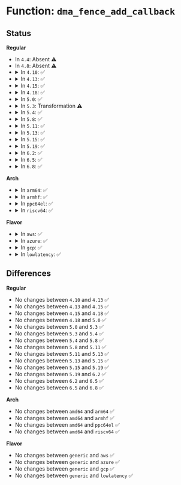 # Function: <code>dma_fence_add_callback</code>

## Status
<b>Regular</b>
<ul>
<li>
In <code>4.4</code>: Absent ⚠️
</li>
<li>
In <code>4.8</code>: Absent ⚠️
</li>
<li>
<details>
<summary>In <code>4.10</code>: ✅</summary>

```c
int dma_fence_add_callback(struct dma_fence *fence, struct dma_fence_cb *cb, dma_fence_func_t func);
```

**Collision:** Unique Global

**Inline:** No

**Transformation:** False

**Instances:**

```
In drivers/dma-buf/dma-fence.c (ffffffff81629b30)
Location: drivers/dma-buf/dma-fence.c:242
Inline: False
Direct callers:
  - drivers/dma-buf/dma-buf.c:dma_buf_poll
  - drivers/dma-buf/dma-buf.c:dma_buf_poll
  - drivers/dma-buf/dma-fence-array.c:dma_fence_array_enable_signaling
  - drivers/dma-buf/dma-fence-array.c:dma_fence_array_enable_signaling
  - drivers/dma-buf/sync_file.c:sync_file_poll
```
**Symbols:**

```
ffffffff81629b30-ffffffff81629c67: dma_fence_add_callback (STB_GLOBAL)
```
</details>
</li>
<li>
<details>
<summary>In <code>4.13</code>: ✅</summary>

```c
int dma_fence_add_callback(struct dma_fence *fence, struct dma_fence_cb *cb, dma_fence_func_t func);
```

**Collision:** Unique Global

**Inline:** No

**Transformation:** False

**Instances:**

```
In drivers/dma-buf/dma-fence.c (ffffffff8163f4d0)
Location: drivers/dma-buf/dma-fence.c:241
Inline: False
Direct callers:
  - drivers/dma-buf/dma-buf.c:dma_buf_poll
  - drivers/dma-buf/dma-buf.c:dma_buf_poll
  - drivers/dma-buf/dma-fence.c:dma_fence_wait_any_timeout
  - drivers/dma-buf/dma-fence-array.c:dma_fence_array_enable_signaling
  - drivers/dma-buf/dma-fence-array.c:dma_fence_array_enable_signaling
  - drivers/dma-buf/sync_file.c:sync_file_poll
```
**Symbols:**

```
ffffffff8163f4d0-ffffffff8163f5f3: dma_fence_add_callback (STB_GLOBAL)
```
</details>
</li>
<li>
<details>
<summary>In <code>4.15</code>: ✅</summary>

```c
int dma_fence_add_callback(struct dma_fence *fence, struct dma_fence_cb *cb, dma_fence_func_t func);
```

**Collision:** Unique Global

**Inline:** No

**Transformation:** False

**Instances:**

```
In drivers/dma-buf/dma-fence.c (ffffffff816a8050)
Location: drivers/dma-buf/dma-fence.c:240
Inline: False
Direct callers:
  - drivers/dma-buf/dma-buf.c:dma_buf_poll
  - drivers/dma-buf/dma-buf.c:dma_buf_poll
  - drivers/dma-buf/dma-fence.c:dma_fence_wait_any_timeout
  - drivers/dma-buf/dma-fence-array.c:dma_fence_array_enable_signaling
  - drivers/dma-buf/dma-fence-array.c:dma_fence_array_enable_signaling
  - drivers/dma-buf/sync_file.c:sync_file_poll
```
**Symbols:**

```
ffffffff816a8050-ffffffff816a817c: dma_fence_add_callback (STB_GLOBAL)
```
</details>
</li>
<li>
<details>
<summary>In <code>4.18</code>: ✅</summary>

```c
int dma_fence_add_callback(struct dma_fence *fence, struct dma_fence_cb *cb, dma_fence_func_t func);
```

**Collision:** Unique Global

**Inline:** No

**Transformation:** False

**Instances:**

```
In drivers/dma-buf/dma-fence.c (ffffffff816e4330)
Location: drivers/dma-buf/dma-fence.c:241
Inline: False
Direct callers:
  - drivers/dma-buf/dma-buf.c:dma_buf_poll
  - drivers/dma-buf/dma-buf.c:dma_buf_poll
  - drivers/dma-buf/dma-fence.c:dma_fence_wait_any_timeout
  - drivers/dma-buf/dma-fence-array.c:dma_fence_array_enable_signaling
  - drivers/dma-buf/dma-fence-array.c:dma_fence_array_enable_signaling
  - drivers/dma-buf/sync_file.c:sync_file_poll
```
**Symbols:**

```
ffffffff816e4330-ffffffff816e4451: dma_fence_add_callback (STB_GLOBAL)
```
</details>
</li>
<li>
<details>
<summary>In <code>5.0</code>: ✅</summary>

```c
int dma_fence_add_callback(struct dma_fence *fence, struct dma_fence_cb *cb, dma_fence_func_t func);
```

**Collision:** Unique Global

**Inline:** No

**Transformation:** False

**Instances:**

```
In drivers/dma-buf/dma-fence.c (ffffffff81707770)
Location: drivers/dma-buf/dma-fence.c:334
Inline: False
Direct callers:
  - drivers/dma-buf/dma-buf.c:dma_buf_poll
  - drivers/dma-buf/dma-buf.c:dma_buf_poll
  - drivers/dma-buf/dma-fence.c:dma_fence_wait_any_timeout
  - drivers/dma-buf/dma-fence-array.c:dma_fence_array_enable_signaling
  - drivers/dma-buf/dma-fence-array.c:dma_fence_array_enable_signaling
  - drivers/dma-buf/sync_file.c:sync_file_poll
```
**Symbols:**

```
ffffffff81707770-ffffffff817078a1: dma_fence_add_callback (STB_GLOBAL)
```
</details>
</li>
<li>
<details>
<summary>In <code>5.3</code>: Transformation ⚠️</summary>

```c
int dma_fence_add_callback(struct dma_fence *fence, struct dma_fence_cb *cb, dma_fence_func_t func);
```

**Collision:** Unique Global

**Inline:** No

**Transformation:** True

**Instances:**

```
In drivers/dma-buf/dma-fence.c (0)
Location: drivers/dma-buf/dma-fence.c:344
Inline: False
Direct callers:
  - drivers/dma-buf/dma-buf.c:dma_buf_poll
  - drivers/dma-buf/dma-buf.c:dma_buf_poll
  - drivers/dma-buf/dma-fence.c:dma_fence_wait_any_timeout
  - drivers/dma-buf/dma-fence-array.c:dma_fence_array_enable_signaling
  - drivers/dma-buf/dma-fence-array.c:dma_fence_array_enable_signaling
  - drivers/dma-buf/dma-fence-chain.c:dma_fence_chain_enable_signaling
  - drivers/dma-buf/dma-fence-chain.c:dma_fence_chain_enable_signaling
  - drivers/dma-buf/sync_file.c:sync_file_poll
```
**Symbols:**

```
ffffffff81742fb3-ffffffff81742fcc: dma_fence_add_callback.cold (STB_LOCAL)
ffffffff817429c0-ffffffff81742ae9: dma_fence_add_callback (STB_GLOBAL)
```
</details>
</li>
<li>
<details>
<summary>In <code>5.4</code>: ✅</summary>

```c
int dma_fence_add_callback(struct dma_fence *fence, struct dma_fence_cb *cb, dma_fence_func_t func);
```

**Collision:** Unique Global

**Inline:** No

**Transformation:** False

**Instances:**

```
In drivers/dma-buf/dma-fence.c (ffffffff81766980)
Location: drivers/dma-buf/dma-fence.c:329
Inline: False
Direct callers:
  - drivers/dma-buf/dma-buf.c:dma_buf_poll
  - drivers/dma-buf/dma-buf.c:dma_buf_poll
  - drivers/dma-buf/dma-fence.c:dma_fence_wait_any_timeout
  - drivers/dma-buf/dma-fence-array.c:dma_fence_array_enable_signaling
  - drivers/dma-buf/dma-fence-chain.c:dma_fence_chain_enable_signaling
  - drivers/dma-buf/dma-fence-chain.c:dma_fence_chain_enable_signaling
  - drivers/dma-buf/sync_file.c:sync_file_poll
```
**Symbols:**

```
ffffffff81766980-ffffffff81766abe: dma_fence_add_callback (STB_GLOBAL)
```
</details>
</li>
<li>
<details>
<summary>In <code>5.8</code>: ✅</summary>

```c
int dma_fence_add_callback(struct dma_fence *fence, struct dma_fence_cb *cb, dma_fence_func_t func);
```

**Collision:** Unique Global

**Inline:** No

**Transformation:** False

**Instances:**

```
In drivers/dma-buf/dma-fence.c (ffffffff81826ab0)
Location: drivers/dma-buf/dma-fence.c:346
Inline: False
Direct callers:
  - drivers/dma-buf/dma-buf.c:dma_buf_poll
  - drivers/dma-buf/dma-buf.c:dma_buf_poll
  - drivers/dma-buf/dma-fence.c:dma_fence_wait_any_timeout
  - drivers/dma-buf/dma-fence-array.c:dma_fence_array_enable_signaling
  - drivers/dma-buf/dma-fence-chain.c:dma_fence_chain_enable_signaling
  - drivers/dma-buf/dma-fence-chain.c:dma_fence_chain_enable_signaling
  - drivers/dma-buf/sync_file.c:sync_file_poll
```
**Symbols:**

```
ffffffff81826ab0-ffffffff81826b5d: dma_fence_add_callback (STB_GLOBAL)
```
</details>
</li>
<li>
<details>
<summary>In <code>5.11</code>: ✅</summary>

```c
int dma_fence_add_callback(struct dma_fence *fence, struct dma_fence_cb *cb, dma_fence_func_t func);
```

**Collision:** Unique Global

**Inline:** No

**Transformation:** False

**Instances:**

```
In drivers/dma-buf/dma-fence.c (ffffffff818375b0)
Location: drivers/dma-buf/dma-fence.c:556
Inline: False
Direct callers:
  - drivers/dma-buf/dma-buf.c:dma_buf_poll
  - drivers/dma-buf/dma-buf.c:dma_buf_poll
  - drivers/dma-buf/dma-fence.c:dma_fence_wait_any_timeout
  - drivers/dma-buf/dma-fence-array.c:dma_fence_array_enable_signaling
  - drivers/dma-buf/dma-fence-chain.c:dma_fence_chain_enable_signaling
  - drivers/dma-buf/dma-fence-chain.c:dma_fence_chain_enable_signaling
  - drivers/dma-buf/sync_file.c:sync_file_poll
```
**Symbols:**

```
ffffffff818375b0-ffffffff8183765d: dma_fence_add_callback (STB_GLOBAL)
```
</details>
</li>
<li>
<details>
<summary>In <code>5.13</code>: ✅</summary>

```c
int dma_fence_add_callback(struct dma_fence *fence, struct dma_fence_cb *cb, dma_fence_func_t func);
```

**Collision:** Unique Global

**Inline:** No

**Transformation:** False

**Instances:**

```
In drivers/dma-buf/dma-fence.c (ffffffff8181ab70)
Location: drivers/dma-buf/dma-fence.c:637
Inline: False
Direct callers:
  - drivers/dma-buf/dma-buf.c:dma_buf_poll
  - drivers/dma-buf/dma-buf.c:dma_buf_poll
  - drivers/dma-buf/dma-fence.c:dma_fence_wait_any_timeout
  - drivers/dma-buf/dma-fence-array.c:dma_fence_array_enable_signaling
  - drivers/dma-buf/dma-fence-chain.c:dma_fence_chain_enable_signaling
  - drivers/dma-buf/dma-fence-chain.c:dma_fence_chain_enable_signaling
  - drivers/dma-buf/sync_file.c:sync_file_poll
```
**Symbols:**

```
ffffffff8181ab70-ffffffff8181ac1d: dma_fence_add_callback (STB_GLOBAL)
```
</details>
</li>
<li>
<details>
<summary>In <code>5.15</code>: ✅</summary>

```c
int dma_fence_add_callback(struct dma_fence *fence, struct dma_fence_cb *cb, dma_fence_func_t func);
```

**Collision:** Unique Global

**Inline:** No

**Transformation:** False

**Instances:**

```
In drivers/dma-buf/dma-fence.c (ffffffff818a5000)
Location: drivers/dma-buf/dma-fence.c:637
Inline: False
Direct callers:
  - drivers/dma-buf/dma-buf.c:dma_buf_poll
  - drivers/dma-buf/dma-buf.c:dma_buf_poll
  - drivers/dma-buf/dma-buf.c:dma_buf_poll_excl
  - drivers/dma-buf/dma-fence.c:dma_fence_wait_any_timeout
  - drivers/dma-buf/dma-fence-array.c:dma_fence_array_enable_signaling
  - drivers/dma-buf/dma-fence-chain.c:dma_fence_chain_enable_signaling
  - drivers/dma-buf/dma-fence-chain.c:dma_fence_chain_enable_signaling
  - drivers/dma-buf/sync_file.c:sync_file_poll
```
**Symbols:**

```
ffffffff818a5000-ffffffff818a50ad: dma_fence_add_callback (STB_GLOBAL)
```
</details>
</li>
<li>
<details>
<summary>In <code>5.19</code>: ✅</summary>

```c
int dma_fence_add_callback(struct dma_fence *fence, struct dma_fence_cb *cb, dma_fence_func_t func);
```

**Collision:** Unique Global

**Inline:** No

**Transformation:** False

**Instances:**

```
In drivers/dma-buf/dma-fence.c (ffffffff819eeb90)
Location: drivers/dma-buf/dma-fence.c:635
Inline: False
Direct callers:
  - drivers/dma-buf/dma-buf.c:dma_buf_poll_add_cb
  - drivers/dma-buf/dma-fence.c:dma_fence_wait_any_timeout
  - drivers/dma-buf/dma-fence-array.c:dma_fence_array_enable_signaling
  - drivers/dma-buf/dma-fence-chain.c:dma_fence_chain_enable_signaling
  - drivers/dma-buf/dma-fence-chain.c:dma_fence_chain_enable_signaling
  - drivers/dma-buf/dma-fence-chain.c:dma_fence_chain_enable_signaling
  - drivers/dma-buf/sync_file.c:sync_file_poll
```
**Symbols:**

```
ffffffff819eeb90-ffffffff819eec59: dma_fence_add_callback (STB_GLOBAL)
```
</details>
</li>
<li>
<details>
<summary>In <code>6.2</code>: ✅</summary>

```c
int dma_fence_add_callback(struct dma_fence *fence, struct dma_fence_cb *cb, dma_fence_func_t func);
```

**Collision:** Unique Global

**Inline:** No

**Transformation:** False

**Instances:**

```
In drivers/dma-buf/dma-fence.c (ffffffff81b6c2b0)
Location: drivers/dma-buf/dma-fence.c:642
Inline: False
Direct callers:
  - drivers/dma-buf/dma-buf.c:dma_buf_poll_add_cb
  - drivers/dma-buf/dma-fence.c:dma_fence_wait_any_timeout
  - drivers/dma-buf/dma-fence-array.c:dma_fence_array_enable_signaling
  - drivers/dma-buf/dma-fence-chain.c:dma_fence_chain_enable_signaling
  - drivers/dma-buf/dma-fence-chain.c:dma_fence_chain_enable_signaling
  - drivers/dma-buf/dma-fence-chain.c:dma_fence_chain_enable_signaling
  - drivers/dma-buf/sync_file.c:sync_file_poll
```
**Symbols:**

```
ffffffff81b6c2b0-ffffffff81b6c379: dma_fence_add_callback (STB_GLOBAL)
```
</details>
</li>
<li>
<details>
<summary>In <code>6.5</code>: ✅</summary>

```c
int dma_fence_add_callback(struct dma_fence *fence, struct dma_fence_cb *cb, dma_fence_func_t func);
```

**Collision:** Unique Global

**Inline:** No

**Transformation:** False

**Instances:**

```
In drivers/dma-buf/dma-fence.c (ffffffff81bbfa90)
Location: drivers/dma-buf/dma-fence.c:643
Inline: False
Direct callers:
  - drivers/dma-buf/dma-buf.c:dma_buf_poll_add_cb
  - drivers/dma-buf/dma-fence.c:dma_fence_wait_any_timeout
  - drivers/dma-buf/dma-fence-array.c:dma_fence_array_enable_signaling
  - drivers/dma-buf/dma-fence-chain.c:dma_fence_chain_enable_signaling
  - drivers/dma-buf/dma-fence-chain.c:dma_fence_chain_enable_signaling
  - drivers/dma-buf/dma-fence-chain.c:dma_fence_chain_enable_signaling
  - drivers/dma-buf/sync_file.c:sync_file_poll
```
**Symbols:**

```
ffffffff81bbfa90-ffffffff81bbfb5b: dma_fence_add_callback (STB_GLOBAL)
```
</details>
</li>
<li>
<details>
<summary>In <code>6.8</code>: ✅</summary>

```c
int dma_fence_add_callback(struct dma_fence *fence, struct dma_fence_cb *cb, dma_fence_func_t func);
```

**Collision:** Unique Global

**Inline:** No

**Transformation:** False

**Instances:**

```
In drivers/dma-buf/dma-fence.c (ffffffff81c14210)
Location: drivers/dma-buf/dma-fence.c:643
Inline: False
Direct callers:
  - drivers/dma-buf/dma-buf.c:dma_buf_poll_add_cb
  - drivers/dma-buf/dma-fence.c:dma_fence_wait_any_timeout
  - drivers/dma-buf/dma-fence-array.c:dma_fence_array_enable_signaling
  - drivers/dma-buf/dma-fence-chain.c:dma_fence_chain_enable_signaling
  - drivers/dma-buf/dma-fence-chain.c:dma_fence_chain_enable_signaling
  - drivers/dma-buf/dma-fence-chain.c:dma_fence_chain_enable_signaling
  - drivers/dma-buf/sync_file.c:sync_file_poll
```
**Symbols:**

```
ffffffff81c14210-ffffffff81c142db: dma_fence_add_callback (STB_GLOBAL)
```
</details>
</li>
</ul>
<b>Arch</b>
<ul>
<li>
<details>
<summary>In <code>arm64</code>: ✅</summary>

```c
int dma_fence_add_callback(struct dma_fence *fence, struct dma_fence_cb *cb, dma_fence_func_t func);
```

**Collision:** Unique Global

**Inline:** No

**Transformation:** False

**Instances:**

```
In drivers/dma-buf/dma-fence.c (ffff800010967028)
Location: drivers/dma-buf/dma-fence.c:329
Inline: False
Direct callers:
  - drivers/dma-buf/dma-buf.c:dma_buf_poll
  - drivers/dma-buf/dma-buf.c:dma_buf_poll
  - drivers/dma-buf/dma-fence.c:dma_fence_wait_any_timeout
  - drivers/dma-buf/dma-fence-array.c:dma_fence_array_enable_signaling
  - drivers/dma-buf/dma-fence-chain.c:dma_fence_chain_enable_signaling
  - drivers/dma-buf/dma-fence-chain.c:dma_fence_chain_enable_signaling
  - drivers/dma-buf/sync_file.c:sync_file_poll
```
**Symbols:**

```
ffff800010967028-ffff800010967248: dma_fence_add_callback (STB_GLOBAL)
```
</details>
</li>
<li>
<details>
<summary>In <code>armhf</code>: ✅</summary>

```c
int dma_fence_add_callback(struct dma_fence *fence, struct dma_fence_cb *cb, dma_fence_func_t func);
```

**Collision:** Unique Global

**Inline:** No

**Transformation:** False

**Instances:**

```
In drivers/dma-buf/dma-fence.c (c0a3d9ec)
Location: drivers/dma-buf/dma-fence.c:329
Inline: False
Direct callers:
  - drivers/dma-buf/dma-buf.c:dma_buf_poll
  - drivers/dma-buf/dma-buf.c:dma_buf_poll
  - drivers/dma-buf/dma-fence.c:dma_fence_wait_any_timeout
  - drivers/dma-buf/dma-fence-array.c:dma_fence_array_enable_signaling
  - drivers/dma-buf/dma-fence-chain.c:dma_fence_chain_enable_signaling
  - drivers/dma-buf/dma-fence-chain.c:dma_fence_chain_enable_signaling
  - drivers/dma-buf/sync_file.c:sync_file_poll
```
**Symbols:**

```
c0a3d9ec-c0a3db78: dma_fence_add_callback (STB_GLOBAL)
```
</details>
</li>
<li>
<details>
<summary>In <code>ppc64el</code>: ✅</summary>

```c
int dma_fence_add_callback(struct dma_fence *fence, struct dma_fence_cb *cb, dma_fence_func_t func);
```

**Collision:** Unique Global

**Inline:** No

**Transformation:** False

**Instances:**

```
In drivers/dma-buf/dma-fence.c (c000000000a1ebb0)
Location: drivers/dma-buf/dma-fence.c:329
Inline: False
Direct callers:
  - drivers/dma-buf/dma-buf.c:dma_buf_poll
  - drivers/dma-buf/dma-buf.c:dma_buf_poll
  - drivers/dma-buf/dma-fence.c:dma_fence_wait_any_timeout
  - drivers/dma-buf/dma-fence-array.c:dma_fence_array_enable_signaling
  - drivers/dma-buf/dma-fence-chain.c:dma_fence_chain_enable_signaling
  - drivers/dma-buf/dma-fence-chain.c:dma_fence_chain_enable_signaling
  - drivers/dma-buf/dma-fence-chain.c:dma_fence_chain_enable_signaling
  - drivers/dma-buf/sync_file.c:sync_file_poll
```
**Symbols:**

```
c000000000a1ebb0-c000000000a1edc0: dma_fence_add_callback (STB_GLOBAL)
```
</details>
</li>
<li>
<details>
<summary>In <code>riscv64</code>: ✅</summary>

```c
int dma_fence_add_callback(struct dma_fence *fence, struct dma_fence_cb *cb, dma_fence_func_t func);
```

**Collision:** Unique Global

**Inline:** No

**Transformation:** False

**Instances:**

```
In drivers/dma-buf/dma-fence.c (ffffffe0005d3956)
Location: drivers/dma-buf/dma-fence.c:329
Inline: False
Direct callers:
  - drivers/dma-buf/dma-buf.c:dma_buf_poll
  - drivers/dma-buf/dma-buf.c:dma_buf_poll
  - drivers/dma-buf/dma-fence.c:dma_fence_wait_any_timeout
  - drivers/dma-buf/dma-fence-array.c:dma_fence_array_enable_signaling
  - drivers/dma-buf/dma-fence-chain.c:dma_fence_chain_enable_signaling
  - drivers/dma-buf/dma-fence-chain.c:dma_fence_chain_enable_signaling
  - drivers/dma-buf/dma-fence-chain.c:dma_fence_chain_enable_signaling
  - drivers/dma-buf/sync_file.c:sync_file_poll
```
**Symbols:**

```
ffffffe0005d3956-ffffffe0005d3a78: dma_fence_add_callback (STB_GLOBAL)
```
</details>
</li>
</ul>
<b>Flavor</b>
<ul>
<li>
<details>
<summary>In <code>aws</code>: ✅</summary>

```c
int dma_fence_add_callback(struct dma_fence *fence, struct dma_fence_cb *cb, dma_fence_func_t func);
```

**Collision:** Unique Global

**Inline:** No

**Transformation:** False

**Instances:**

```
In drivers/dma-buf/dma-fence.c (ffffffff8171b070)
Location: drivers/dma-buf/dma-fence.c:329
Inline: False
Direct callers:
  - drivers/dma-buf/dma-buf.c:dma_buf_poll
  - drivers/dma-buf/dma-buf.c:dma_buf_poll
  - drivers/dma-buf/dma-fence.c:dma_fence_wait_any_timeout
  - drivers/dma-buf/dma-fence-array.c:dma_fence_array_enable_signaling
  - drivers/dma-buf/dma-fence-chain.c:dma_fence_chain_enable_signaling
  - drivers/dma-buf/dma-fence-chain.c:dma_fence_chain_enable_signaling
  - drivers/dma-buf/sync_file.c:sync_file_poll
```
**Symbols:**

```
ffffffff8171b070-ffffffff8171b1ae: dma_fence_add_callback (STB_GLOBAL)
```
</details>
</li>
<li>
<details>
<summary>In <code>azure</code>: ✅</summary>

```c
int dma_fence_add_callback(struct dma_fence *fence, struct dma_fence_cb *cb, dma_fence_func_t func);
```

**Collision:** Unique Global

**Inline:** No

**Transformation:** False

**Instances:**

```
In drivers/dma-buf/dma-fence.c (ffffffff816f44d0)
Location: drivers/dma-buf/dma-fence.c:329
Inline: False
Direct callers:
  - drivers/dma-buf/dma-buf.c:dma_buf_poll
  - drivers/dma-buf/dma-buf.c:dma_buf_poll
  - drivers/dma-buf/dma-fence.c:dma_fence_wait_any_timeout
  - drivers/dma-buf/dma-fence-array.c:dma_fence_array_enable_signaling
  - drivers/dma-buf/dma-fence-chain.c:dma_fence_chain_enable_signaling
  - drivers/dma-buf/dma-fence-chain.c:dma_fence_chain_enable_signaling
  - drivers/dma-buf/sync_file.c:sync_file_poll
```
**Symbols:**

```
ffffffff816f44d0-ffffffff816f460e: dma_fence_add_callback (STB_GLOBAL)
```
</details>
</li>
<li>
<details>
<summary>In <code>gcp</code>: ✅</summary>

```c
int dma_fence_add_callback(struct dma_fence *fence, struct dma_fence_cb *cb, dma_fence_func_t func);
```

**Collision:** Unique Global

**Inline:** No

**Transformation:** False

**Instances:**

```
In drivers/dma-buf/dma-fence.c (ffffffff81759e40)
Location: drivers/dma-buf/dma-fence.c:329
Inline: False
Direct callers:
  - drivers/dma-buf/dma-buf.c:dma_buf_poll
  - drivers/dma-buf/dma-buf.c:dma_buf_poll
  - drivers/dma-buf/dma-fence.c:dma_fence_wait_any_timeout
  - drivers/dma-buf/dma-fence-array.c:dma_fence_array_enable_signaling
  - drivers/dma-buf/dma-fence-chain.c:dma_fence_chain_enable_signaling
  - drivers/dma-buf/dma-fence-chain.c:dma_fence_chain_enable_signaling
  - drivers/dma-buf/sync_file.c:sync_file_poll
```
**Symbols:**

```
ffffffff81759e40-ffffffff81759f7e: dma_fence_add_callback (STB_GLOBAL)
```
</details>
</li>
<li>
<details>
<summary>In <code>lowlatency</code>: ✅</summary>

```c
int dma_fence_add_callback(struct dma_fence *fence, struct dma_fence_cb *cb, dma_fence_func_t func);
```

**Collision:** Unique Global

**Inline:** No

**Transformation:** False

**Instances:**

```
In drivers/dma-buf/dma-fence.c (ffffffff817753e0)
Location: drivers/dma-buf/dma-fence.c:329
Inline: False
Direct callers:
  - drivers/dma-buf/dma-buf.c:dma_buf_poll
  - drivers/dma-buf/dma-buf.c:dma_buf_poll
  - drivers/dma-buf/dma-fence.c:dma_fence_wait_any_timeout
  - drivers/dma-buf/dma-fence-array.c:dma_fence_array_enable_signaling
  - drivers/dma-buf/dma-fence-chain.c:dma_fence_chain_enable_signaling
  - drivers/dma-buf/dma-fence-chain.c:dma_fence_chain_enable_signaling
  - drivers/dma-buf/sync_file.c:sync_file_poll
```
**Symbols:**

```
ffffffff817753e0-ffffffff81775537: dma_fence_add_callback (STB_GLOBAL)
```
</details>
</li>
</ul>

## Differences
<b>Regular</b>
<ul>
<li>
No changes between <code>4.10</code> and <code>4.13</code> ✅
</li>
<li>
No changes between <code>4.13</code> and <code>4.15</code> ✅
</li>
<li>
No changes between <code>4.15</code> and <code>4.18</code> ✅
</li>
<li>
No changes between <code>4.18</code> and <code>5.0</code> ✅
</li>
<li>
No changes between <code>5.0</code> and <code>5.3</code> ✅
</li>
<li>
No changes between <code>5.3</code> and <code>5.4</code> ✅
</li>
<li>
No changes between <code>5.4</code> and <code>5.8</code> ✅
</li>
<li>
No changes between <code>5.8</code> and <code>5.11</code> ✅
</li>
<li>
No changes between <code>5.11</code> and <code>5.13</code> ✅
</li>
<li>
No changes between <code>5.13</code> and <code>5.15</code> ✅
</li>
<li>
No changes between <code>5.15</code> and <code>5.19</code> ✅
</li>
<li>
No changes between <code>5.19</code> and <code>6.2</code> ✅
</li>
<li>
No changes between <code>6.2</code> and <code>6.5</code> ✅
</li>
<li>
No changes between <code>6.5</code> and <code>6.8</code> ✅
</li>
</ul>
<b>Arch</b>
<ul>
<li>
No changes between <code>amd64</code> and <code>arm64</code> ✅
</li>
<li>
No changes between <code>amd64</code> and <code>armhf</code> ✅
</li>
<li>
No changes between <code>amd64</code> and <code>ppc64el</code> ✅
</li>
<li>
No changes between <code>amd64</code> and <code>riscv64</code> ✅
</li>
</ul>
<b>Flavor</b>
<ul>
<li>
No changes between <code>generic</code> and <code>aws</code> ✅
</li>
<li>
No changes between <code>generic</code> and <code>azure</code> ✅
</li>
<li>
No changes between <code>generic</code> and <code>gcp</code> ✅
</li>
<li>
No changes between <code>generic</code> and <code>lowlatency</code> ✅
</li>
</ul>

